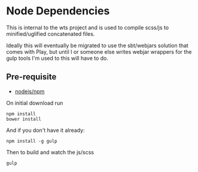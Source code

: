 Node Dependencies
=================

This is internal to the wts project and is used to compile
scss/js to minified/uglified concatenated files.
 
Ideally this will eventually be migrated to use the sbt/webjars solution
that comes with Play, but until I or someone else writes webjar wrappers 
for the gulp tools I'm used to this will have to do.

Pre-requisite
-------------

 * [nodejs/npm](https://nodejs.org/en/)

On initial download run 

    npm install
    bower install
    
And if you don't have it already:

	npm install -g gulp
	
Then to build and watch the js/scss

	gulp